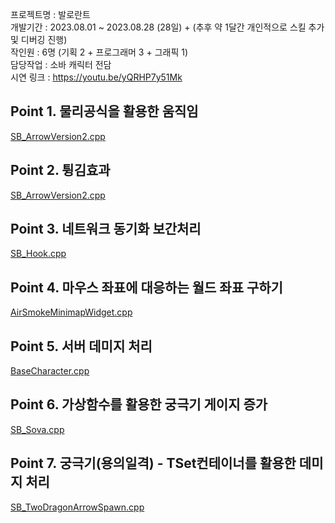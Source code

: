 프로젝트명 : 발로란트<br>
개발기간 : 2023.08.01 ~ 2023.08.28 (28일) + (추후 약 1달간 개인적으로 스킬 추가 및 디버깅 진행)<br>
작인원 : 6명 (기획 2 + 프로그래머 3 + 그래픽 1)<br>
담당작업 : 소바 캐릭터 전담<br>
시연 링크 : https://youtu.be/yQRHP7y51Mk <br>

## Point 1. 물리공식을 활용한 움직임
[SB_ArrowVersion2.cpp](https://github.com/micalia/Valorant_ShinSeolBin/blob/main/Source/Valorant/Private/SB_ArrowVersion2.cpp#L56)

## Point 2. 튕김효과
[SB_ArrowVersion2.cpp](https://github.com/micalia/Valorant_ShinSeolBin/blob/main/Source/Valorant/Private/SB_ArrowVersion2.cpp#L155)

## Point 3. 네트워크 동기화 보간처리
[SB_Hook.cpp](https://github.com/micalia/Valorant_ShinSeolBin/blob/main/Source/Valorant/Private/SB_Hook.cpp#L55)

## Point 4. 마우스 좌표에 대응하는 월드 좌표 구하기
[AirSmokeMinimapWidget.cpp](https://github.com/micalia/Valorant_ShinSeolBin/blob/main/Source/Valorant/Private/AirSmokeMinimapWidget.cpp#L26)

## Point 5. 서버 데미지 처리
[BaseCharacter.cpp](https://github.com/micalia/Valorant_ShinSeolBin/blob/main/Source/Valorant/Private/BaseCharacter.cpp#L338)

## Point 6. 가상함수를 활용한 궁극기 게이지 증가
[SB_Sova.cpp](https://github.com/micalia/Valorant_ShinSeolBin/blob/main/Source/Valorant/Private/SB_Sova.cpp#L1448)

## Point 7. 궁극기(용의일격) - TSet컨테이너를 활용한 데미지 처리
[SB_TwoDragonArrowSpawn.cpp](https://github.com/micalia/Valorant_ShinSeolBin/blob/main/Source/Valorant/Private/SB_TwoDragonArrowSpawn.cpp#L43)
